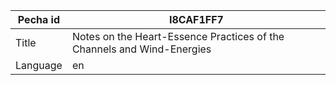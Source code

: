 |Pecha id | I8CAF1FF7
| --- | --- 
|Title | Notes on the Heart-Essence Practices of the Channels and Wind-Energies 
|Language | en